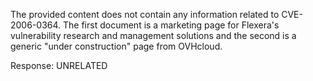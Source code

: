 The provided content does not contain any information related to CVE-2006-0364. The first document is a marketing page for Flexera's vulnerability research and management solutions and the second is a generic "under construction" page from OVHcloud.

Response: UNRELATED